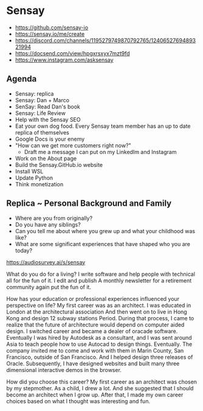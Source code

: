 # Sensay

* https://github.com/sensay-io
* https://sensay.io/me/create
* https://discord.com/channels/1195279749870792765/1240652769489321994
* https://docsend.com/view/hpgxrsxyx7mzt9fd
* https://www.instagram.com/asksensay

## Agenda

* Sensay: replica
* Sensay: Dan + Marco
* SenSay: Read Dan's book
* Sensay: Life Review
* Help with the Sensay SEO
* Eat your own dog food. Every Sensay team member has an up to date replica of themselves
* Google Docs is your enemy
* "How can we get more customers right now?"
  * Draft me a message I can put on my LinkedIm and Instagram
* Work on the About page
* Build the Sensay.GitHub.io website
* Install WSL
* Update Python
* Think monetization

## Replica ~ Personal Background and Family

* Where are you from originally?
* Do you have any siblings?
* Can you tell me about where you grew up and what your childhood was like?
* What are some significant experiences that have shaped who you are today?

https://audiosurvey.ai/s/sensay

What do you do for a living?
I write software and help people with technical all for the fun of it. I edit and publish A monthly newsletter for a retirement community again put the fun of it.

How has your education or professional experiences influenced your perspective on life?
My first career was as an architect. I was educated in London at the architectural association And then went on to live in Hong Kong and design 12 subway stations Period. During that process, I came to realize that the future of architecture would depend on computer aided design. I switched career and became a dealer of oracade software. Eventually I was hired by Autodesk as a consultant, and I was sent around Asia to teach people how to use Autocad to design things. Eventually. The company invited me to come and work with them in Marin County, San Francisco, outside of San Francisco. And I helped design three releases of Oracle. Subsequently, I have designed websites and built many three dimensional interactive demos in the browser.

How did you choose this career?
My first career as an architect was chosen by my stepmother. As a child, I drew a lot. And she suggested that I should become an architect when I grow up. After that, I made my own career choices based on what I thought was interesting and fun.

